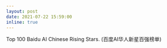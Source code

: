 ```yaml
---
layout: post
date: 2021-07-22 15:59:00
inline: true
---
```


Top 100 Baidu AI Chinese Rising Stars. (百度AI华人新星百强榜单)
